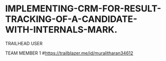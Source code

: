 # IMPLEMENTING-CRM-FOR-RESULT-TRACKING-OF-A-CANDIDATE-WITH-INTERNALS-MARK.

TRAILHEAD USER

TEAM MEMBER 1 #https://trailblazer.me/id/muralitharan34612
